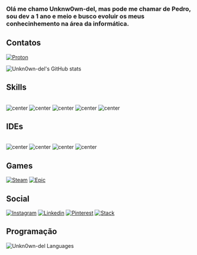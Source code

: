 ### Olá me chamo Unknw0wn-del, mas pode me chamar de Pedro, sou dev a 1 ano e meio e busco evoluir os meus conhecinhemento na área da informática.

##  Contatos
[![Proton](https://img.shields.io/badge/ProtonMail-8B89CC?style=for-the-badge&logo=protonmail&logoColor=white
)](https://code1one@proton.me)

![Unkn0wn-del's GitHub stats](https://github-readme-stats.vercel.app/api?username=Unkn0wn-del&show_icons=true&theme=dark)

##  Skills
<div style ="display: inline_block"><br/>
<img alt="center" src="https://img.shields.io/badge/Python-14354C?style=for-the-badge&logo=python&logoColor=white"
 />
<img alt="center" src="https://img.shields.io/badge/HTML5-E34F26?style=for-the-badge&logo=html5&logoColor=white"
 />
 <img alt="center" src="https://img.shields.io/badge/CSS3-1572B6?style=for-the-badge&logo=css3&logoColor=white"
 />
 <img alt="center" src="https://img.shields.io/badge/Microsoft_Office-D83B01?style=for-the-badge&logo=microsoft-office&logoColor=white"/>
<img alt="center" src="https://img.shields.io/badge/Markdown-000000?style=for-the-badge&logo=markdown&logoColor=white"/>

##  IDEs
<div style="display:inline_block"><br/>
<img alt="center" src="https://img.shields.io/badge/PyCharm-000000.svg?&style=for-the-badge&logo=PyCharm&logoColor=white"/>
<img alt="center" src="https://img.shields.io/badge/Visual_Studio_Code-0078D4?style=for-the-badge&logo=visual%20studio%20code&logoColor=white"/>
<img alt="center" src="https://img.shields.io/badge/Colab-F9AB00?style=for-the-badge&logo=googlecolab&color=525252"/>
<img alt="center" src="https://img.shields.io/badge/sublime_text-%23575757.svg?&style=for-the-badge&logo=sublime-text&logoColor=important"/>

##  Games
[![Steam](https://img.shields.io/badge/Steam-000000?style=for-the-badge&logo=steam&logoColor=white)](https://steamcommunity.com/profiles/76561198862987202/)
[![Epic](https://img.shields.io/badge/Epic%20Games-313131?style=for-the-badge&logo=Epic%20Games&logoColor=white)](https://store.epicgames.com/pt-BR/u/3c72597240224a15a0c0643fa140d3a4)

## Social
[![Instagram](https://img.shields.io/badge/Instagram-E4405F?style=for-the-badge&logo=instagram&logoColor=white)](https://www.instagram.com/pedrxx__021/)
[![Linkedin](https://img.shields.io/badge/LinkedIn-0077B5?style=for-the-badge&logo=linkedin&logoColor=white)](https://www.linkedin.com/in/pedro-souza-b2ba062a0/)
[![Pinterest](https://img.shields.io/badge/Pinterest-%23E60023.svg?&style=for-the-badge&logo=Pinterest&logoColor=white)](https://br.pinterest.com/0belixx_1/)
[![Stack](https://img.shields.io/badge/Stack_Overflow-FE7A16?style=for-the-badge&logo=stack-overflow&logoColor=white)](https://pt.stackoverflow.com/users/343195/pedro-l)

## Programação
<img alt="Unkn0wn-del Languages" src="https://github-readme-stats.vercel.app/api/top-langs/?username=Unkn0wn-del&layout=compact&theme=github_dark&bg_color=1F222E&title_color=F85D7F&icon_color=F8D866"/>

  
